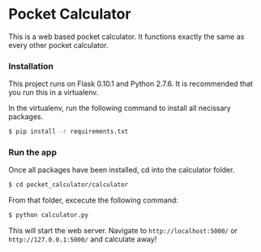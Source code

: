 # Pocket Calculator
This is a web based pocket calculator. It functions exactly the same as every other pocket calculator.
### Installation
This project runs on Flask 0.10.1 and Python 2.7.6. It is recommended that you run this in a virtualenv.

In the virtualenv, run the following command to install all necissary packages.
```sh
$ pip install -r requirements.txt
```
### Run the app
Once all packages have been installed, cd into the calculator folder.
```sh
$ cd pocket_calculator/calculator
```
From that folder, excecute the following command:
```sh
$ python calculator.py
```
This will start the web server. Navigate to `http://localhost:5000/` or `http://127.0.0.1:5000/` and calculate away!
